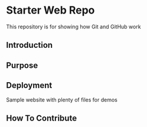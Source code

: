 # Starter Web Repo

This repository is for showing how Git and GitHub work

## Introduction

## Purpose

## Deployment

Sample website with plenty of files for demos

## How To Contribute